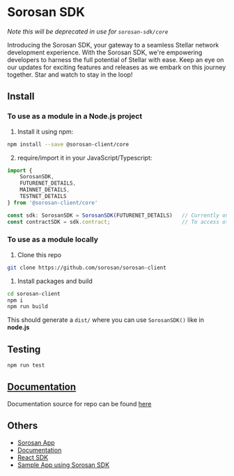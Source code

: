 # Sorosan SDK 

*Note this will be deprecated in use for `sorosan-sdk/core`*

Introducing the Sorosan SDK, your gateway to a seamless Stellar network development experience. With the Sorosan SDK, we're empowering developers to harness the full potential of Stellar with ease. Keep an eye on our updates for exciting features and releases as we embark on this journey together. Star and watch to stay in the loop!

## Install

### To use as a module in a Node.js project

1. Install it using npm:
```bash
npm install --save @sorosan-client/core
```

2. require/import it in your JavaScript/Typescript:
```ts
import { 
    SorosanSDK,     
    FUTURENET_DETAILS,
    MAINNET_DETAILS,
    TESTNET_DETAILS
} from '@sorosan-client/core'

const sdk: SorosanSDK = SorosanSDK(FUTURENET_DETAILS)   // Currently only support futurenet and testnet
const contractSDK = sdk.contract;		                // To access other SDK
```

### To use as a module locally

1. Clone this repo
```bash
git clone https://github.com/sorosan/sorosan-client
```

1. Install packages and build
```bash
cd sorosan-client
npm i
npm run build
```
This should generate a `dist/` where  you can use `SorosanSDK()` like in **node.js**

## Testing

```bash
npm run test
```

## [Documentation](https://sorosan.github.io/sorosan-doc/)

Documentation source for repo can be found [here](https://github.com/Sorosan/sorosan-client/tree/master/sorosan-doc)

## Others

- [Sorosan App](https://sorosan-dapp.vercel.app/sdk)
- [Documentation](https://sorosan.github.io/sorosan-doc)
- [React SDK](https://www.npmjs.com/package/@sorosan-client/react)
- [Sample App using Sorosan SDK](https://github.com/Sorosan/create-sorosan-app)